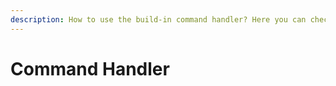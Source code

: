 ```yaml
---
description: How to use the build-in command handler? Here you can check it out!
---
```


# Command Handler

